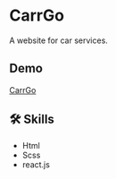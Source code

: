 # CarrGo

A website for car services.


## Demo

[CarrGo](https://carr-go.vercel.app/)


## 🛠 Skills
- Html
- Scss
- react.js
